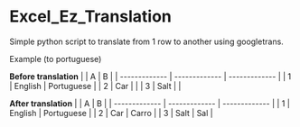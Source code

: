 ﻿# Excel_Ez_Translation

Simple python script to translate from 1 row to another using googletrans.

Example (to portuguese)


  **Before translation**
|    | A | B |
| ------------- | ------------- | ------------- |
| 1  | English  | Portuguese |
| 2  | Car  |   |
| 3  | Salt  |   |

  **After translation**
|    | A | B |
| ------------- | ------------- | ------------- |
| 1  | English  | Portuguese |
| 2  | Car  | Carro |
| 3  | Salt  | Sal |
